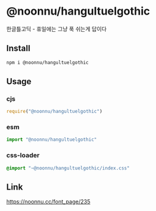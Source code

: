 # @noonnu/hangultuelgothic
한글틀고딕 - 휴일에는 그냥 푹 쉬는게 답이다

## Install
```sh
npm i @noonnu/hangultuelgothic
```
## Usage
### cjs
```js
require("@noonnu/hangultuelgothic")
```
### esm
```js
import "@noonnu/hangultuelgothic"
```
### css-loader
```css
@import "~@noonnu/hangultuelgothic/index.css"
```

## Link
https://noonnu.cc/font_page/235
